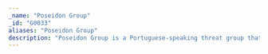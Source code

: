 ```yaml
---
_name: "Poseidon Group"
_id: "G0033"
aliases: "Poseidon Group"
description: "Poseidon Group is a Portuguese-speaking threat group that has been active since at least 2005. The group has a history of using information exfiltrated from victims to blackmail victim companies into contracting the Poseidon Group as a security firm. "
---
```

